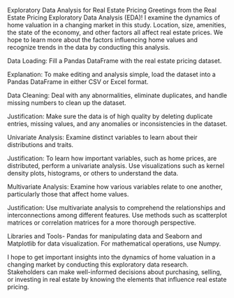 Exploratory Data Analysis for Real Estate Pricing
Greetings from the Real Estate Pricing Exploratory Data Analysis (EDA)! I examine the dynamics of home valuation in a changing market in this study. 
Location, size, amenities, the state of the economy, and other factors all affect real estate prices. We hope to learn more about the factors 
influencing home values and recognize trends in the data by conducting this analysis.

Data Loading: Fill a Pandas DataFrame with the real estate pricing dataset.

Explanation: To make editing and analysis simple, load the dataset into a Pandas DataFrame in either CSV or Excel format.

Data Cleaning: Deal with any abnormalities, eliminate duplicates, and handle missing numbers to clean up the dataset.

Justification: Make sure the data is of high quality by deleting duplicate entries, missing values, and any anomalies or inconsistencies in the dataset.

Univariate Analysis: Examine distinct variables to learn about their distributions and traits.

Justification: To learn how important variables, such as home prices, are distributed, perform a univariate analysis. Use visualizations such as kernel 
density plots, histograms, or others to understand the data.

Multivariate Analysis: Examine how various variables relate to one another, particularly those that affect home values.

Justification: Use multivariate analysis to comprehend the relationships and interconnections among different features. Use methods such as scatterplot 
matrices or correlation matrices for a more thorough perspective.

Libraries and Tools- Pandas for manipulating data and Seaborn and Matplotlib for data visualization. For mathematical operations, use Numpy.

I hope to get important insights into the dynamics of home valuation in a changing market by conducting this exploratory data research. Stakeholders can 
make well-informed decisions about purchasing, selling, or investing in real estate by knowing the elements that influence real estate pricing.

